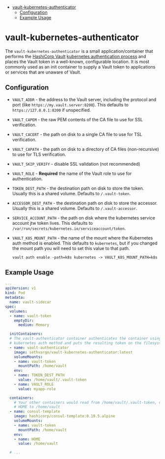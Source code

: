 - [vault-kubernetes-authenticator](#vault-kubernetes-authenticator)
  - [Configuration](#configuration)
  - [Example Usage](#example-usage)

# vault-kubernetes-authenticator

The `vault-kubernetes-authenticator` is a small application/container that performs the [HashiCorp Vault][vault] [kubernetes authentication process][vault-k8s-auth] and places the Vault token in a well-known, configurable location. It is most commonly used as an init container to supply a Vault token to applications or services that are unaware of Vault.

[vault]: https://www.vaultproject.io
[vault-k8s-auth]: https://www.vaultproject.io/docs/auth/kubernetes.html#authentication


## Configuration

- `VAULT_ADDR` - the address to the Vault server, including the protocol and port (like `https://my.vault.server:8200`). This defaults to `https://127.0.0.1:8200` if unspecified.

- `VAULT_CAPEM` - the raw PEM contents of the CA file to use for SSL verification.

- `VAULT_CACERT` - the path on disk to a single CA file to use for TSL verification.

- `VAULT_CAPATH` - the path on disk to a directory of CA files (non-recursive) to use for TLS verification.

- `VAULT_SKIP_VERIFY` - disable SSL validation (not recommended)

- `VAULT_ROLE` - **Required** the name of the Vault role to use for authentication.

- `TOKEN_DEST_PATH` - the destination path on disk to store the token. Usually this is a shared volume. Defaults to `/.vault-token`.
- `ACCESSOR_DEST_PATH` - the destination path on disk to store the accessor. Usually this is a shared volume. Defaults to `/.vault-accessor`.

- `SERVICE_ACCOUNT_PATH` - the path on disk where the kubernetes service account jtw token lives. This defaults to `/var/run/secrets/kubernetes.io/serviceaccount/token`.

- `VAULT_K8S_MOUNT_PATH` - the name of the mount where the Kubernetes auth method is enabled. This defaults to `kubernetes`, but if you changed the mount path you will need to set this value to that path.

  ```text
  vault auth enable -path=k8s kubernetes -> VAULT_K8S_MOUNT_PATH=k8s
  ```

## Example Usage

```yaml
---
apiVersion: v1
kind: Pod
metadata:
  name: vault-sidecar
spec:
  volumes:
  - name: vault-token
    emptyDir:
      medium: Memory

  initContainers:
  # The vault-authenticator container authenticates the container using the
  # kubernetes auth method and puts the resulting token on the filesystem.
  - name: vault-authenticator
    image: sethvargo/vault-kubernetes-authenticator:latest
    volumeMounts:
    - name: vault-token
      mountPath: /home/vault
    env:
    - name: TOKEN_DEST_PATH
      value: /home/vault/.vault-token
    - name: VAULT_ROLE
      value: myapp-role

  containers:
    # Your other containers would read from /home/vault/.vault-token, or set
    # HOME to /home/vault
  - name: consul-template
    image: hashicorp/consul-template:0.19.5.alpine
    volumeMounts:
    - name: vault-token
      mountPath: /home/vault
    env:
    - name: HOME
      value: /home/vault

  # ...
```
